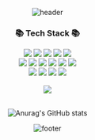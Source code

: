 <div align="center">

![header](https://capsule-render.vercel.app/api?type=waving&color=gradient&height=300&section=header&text=Blue%20Bear&fontSize=90&animation=fadeIn&fontAlignY=38&fontcolor=white&desc=Trying%20To%20Get%20Better%20Code&descAlignY=51&descAlign=59)

<h3 align="center">📚 Tech Stack 📚</h3>
<p align="center">
   <img src="https://img.shields.io/badge/html5-E34F26?style=for-the-badge&logo=html5&logoColor=white">
   <img src="https://img.shields.io/badge/css-1572B6?style=for-the-badge&logo=css3&logoColor=white">
   <img src="https://img.shields.io/badge/-javascript-yellow?style=for-the-badge&logo=javascript&logoColor=white">
   <img src="https://img.shields.io/badge/react-61DAFB?style=for-the-badge&logo=react&logoColor=black">
   <img src="https://img.shields.io/badge/Styled Components-DB7093?style=for-the-badge&logo=styled-components&logoColor=white">

<br/>
   <img src="https://img.shields.io/badge/yarn-%232C8EBB.svg?style=for-the-badge&logo=yarn&logoColor=white">
   <img src="https://img.shields.io/badge/axios-2C5BB4?style=for-the-badge&logo=axios&logoColor=white">
   <img src="https://img.shields.io/badge/Redux - 764ABC?style=for-the-badge&logo=react-router&logoColor=white">
   <img src="https://img.shields.io/badge/Redux Toolkit-CA4245?style=for-the-badge&logo=React Router Dom&logoColor=white">
   <img src="https://img.shields.io/badge/Recoil-f26b00?style=for-the-badge&logo=">
   <img src="https://img.shields.io/badge/-React%20Query-FF4154?style=for-the-badge&logo=react%20query&logoColor=white">
<br/>
 <img src="https://img.shields.io/badge/github-181717?style=for-the-badge&logo=github&logoColor=white">
 <img src="https://img.shields.io/badge/amazonaws-232F3E?style=for-the-badge&logo=amazonaws&logoColor=white">
  <img src="https://img.shields.io/badge/CloudFront-D05C4B?style=for-the-badge&logo=Amazon AWS&logoColor=white">
 <img src="https://img.shields.io/badge/Amazon S3-569A31?style=for-the-badge&logo=Amazon S3&logoColor=white">
 
<br/>
<br/>

 <img align="center" src="https://github-readme-stats.vercel.app/api/top-langs/?username=BrightSton&theme=dracula&exclude_repo=Computer-Science-Engineering,clone-web-scrapper&hide=Procfile&layout=compact&langs_count=8"/>

<br/>
<br/>

![Anurag's GitHub stats](https://github-readme-stats.vercel.app/api?username=BrightSton&show_icons=true&theme=tokyonight) 
 
![footer](https://capsule-render.vercel.app/api?type=transparent&fontColor=191970&text=Thank%20You%20For%20Coming&height=150&fontSize=60&desc=See%20You%20Next%20Time!&descAlignY=75&descAlign=73)

